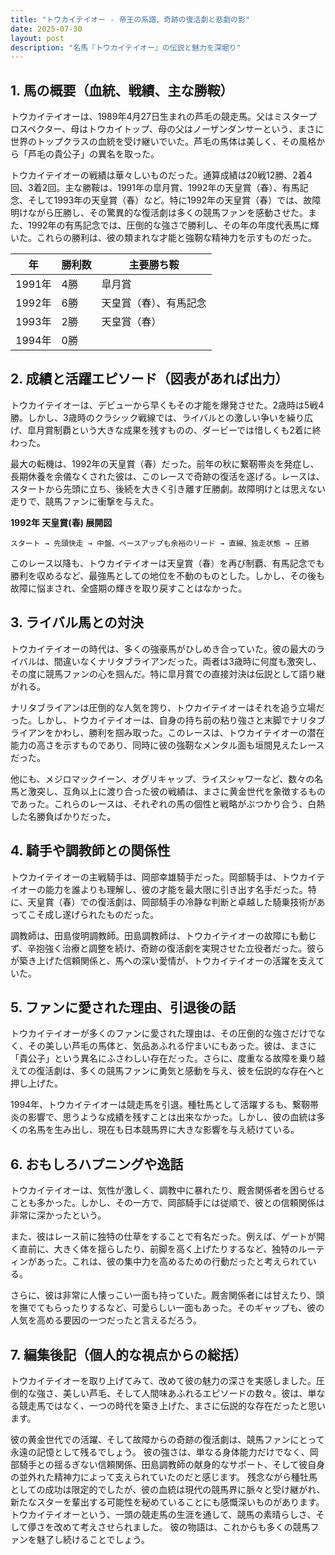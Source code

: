 ```yaml
---
title: "トウカイテイオー - 帝王の系譜、奇跡の復活劇と悲劇の影"
date: 2025-07-30
layout: post
description: "名馬『トウカイテイオー』の伝説と魅力を深堀り"
---
```


## 1. 馬の概要（血統、戦績、主な勝鞍）

トウカイテイオーは、1989年4月27日生まれの芦毛の競走馬。父はミスタープロスペクター、母はトウカイトップ、母の父はノーザンダンサーという、まさに世界のトップクラスの血統を受け継いでいた。芦毛の馬体は美しく、その風格から「芦毛の貴公子」の異名を取った。

トウカイテイオーの戦績は華々しいものだった。通算成績は20戦12勝、2着4回、3着2回。主な勝鞍は、1991年の皐月賞、1992年の天皇賞（春）、有馬記念、そして1993年の天皇賞（春）など。特に1992年の天皇賞（春）では、故障明けながら圧勝し、その驚異的な復活劇は多くの競馬ファンを感動させた。また、1992年の有馬記念では、圧倒的な強さで勝利し、その年の年度代表馬に輝いた。これらの勝利は、彼の類まれな才能と強靭な精神力を示すものだった。

| 年 | 勝利数 | 主要勝ち鞍 |
|---|---|---|
| 1991年 | 4勝 | 皐月賞 |
| 1992年 | 6勝 | 天皇賞（春）、有馬記念 |
| 1993年 | 2勝 | 天皇賞（春） |
| 1994年 | 0勝 |  |


## 2. 成績と活躍エピソード（図表があれば出力）

トウカイテイオーは、デビューから早くもその才能を爆発させた。2歳時は5戦4勝。しかし、3歳時のクラシック戦線では、ライバルとの激しい争いを繰り広げ、皐月賞制覇という大きな成果を残すものの、ダービーでは惜しくも2着に終わった。

最大の転機は、1992年の天皇賞（春）だった。前年の秋に繋靭帯炎を発症し、長期休養を余儀なくされた彼は、このレースで奇跡の復活を遂げる。レースは、スタートから先頭に立ち、後続を大きく引き離す圧勝劇。故障明けとは思えない走りで、競馬ファンに衝撃を与えた。

**1992年 天皇賞(春) 展開図**

```
スタート → 先頭快走 → 中盤、ペースアップも余裕のリード → 直線、独走状態 → 圧勝
```

このレース以降も、トウカイテイオーは天皇賞（春）を再び制覇、有馬記念でも勝利を収めるなど、最強馬としての地位を不動のものとした。しかし、その後も故障に悩まされ、全盛期の輝きを取り戻すことはなかった。


## 3. ライバル馬との対決

トウカイテイオーの時代は、多くの強豪馬がひしめき合っていた。彼の最大のライバルは、間違いなくナリタブライアンだった。両者は3歳時に何度も激突し、その度に競馬ファンの心を掴んだ。特に皐月賞での直接対決は伝説として語り継がれる。

ナリタブライアンは圧倒的な人気を誇り、トウカイテイオーはそれを追う立場だった。しかし、トウカイテイオーは、自身の持ち前の粘り強さと末脚でナリタブライアンをかわし、勝利を掴み取った。このレースは、トウカイテイオーの潜在能力の高さを示すものであり、同時に彼の強靭なメンタル面も垣間見えたレースだった。

他にも、メジロマックイーン、オグリキャップ、ライスシャワーなど、数々の名馬と激突し、互角以上に渡り合った彼の戦績は、まさに黄金世代を象徴するものであった。これらのレースは、それぞれの馬の個性と戦略がぶつかり合う、白熱した名勝負ばかりだった。


## 4. 騎手や調教師との関係性

トウカイテイオーの主戦騎手は、岡部幸雄騎手だった。岡部騎手は、トウカイテイオーの能力を誰よりも理解し、彼の才能を最大限に引き出す名手だった。特に、天皇賞（春）での復活劇は、岡部騎手の冷静な判断と卓越した騎乗技術があってこそ成し遂げられたものだった。

調教師は、田島俊明調教師。田島調教師は、トウカイテイオーの故障にも動じず、辛抱強く治療と調整を続け、奇跡の復活劇を実現させた立役者だった。彼らが築き上げた信頼関係と、馬への深い愛情が、トウカイテイオーの活躍を支えていた。


## 5. ファンに愛された理由、引退後の話

トウカイテイオーが多くのファンに愛された理由は、その圧倒的な強さだけでなく、その美しい芦毛の馬体と、気品あふれる佇まいにもあった。彼は、まさに「貴公子」という異名にふさわしい存在だった。さらに、度重なる故障を乗り越えての復活劇は、多くの競馬ファンに勇気と感動を与え、彼を伝説的な存在へと押し上げた。

1994年、トウカイテイオーは競走馬を引退。種牡馬として活躍するも、繋靭帯炎の影響で、思うような成績を残すことは出来なかった。しかし、彼の血統は多くの名馬を生み出し、現在も日本競馬界に大きな影響を与え続けている。


## 6. おもしろハプニングや逸話

トウカイテイオーは、気性が激しく、調教中に暴れたり、厩舎関係者を困らせることも多かった。しかし、その一方で、岡部騎手には従順で、彼との信頼関係は非常に深かったという。

また、彼はレース前に独特の仕草をすることで有名だった。例えば、ゲートが開く直前に、大きく体を揺らしたり、前脚を高く上げたりするなど、独特のルーティンがあった。これは、彼の集中力を高めるための行動だったと考えられている。

さらに、彼は非常に人懐っこい一面も持っていた。厩舎関係者には甘えたり、頭を撫でてもらったりするなど、可愛らしい一面もあった。そのギャップも、彼の人気を高める要因の一つだったと言えるだろう。


## 7. 編集後記（個人的な視点からの総括）

トウカイテイオーを取り上げてみて、改めて彼の魅力の深さを実感しました。圧倒的な強さ、美しい芦毛、そして人間味あふれるエピソードの数々。彼は、単なる競走馬ではなく、一つの時代を築き上げた、まさに伝説的な存在だったと思います。

彼の黄金世代での活躍、そして故障からの奇跡の復活劇は、競馬ファンにとって永遠の記憶として残るでしょう。  彼の強さは、単なる身体能力だけでなく、岡部騎手との揺るぎない信頼関係、田島調教師の献身的なサポート、そして彼自身の並外れた精神力によって支えられていたのだと感じます。  残念ながら種牡馬としての成功は限定的でしたが、彼の血統は現代の競馬界に脈々と受け継がれ、新たなスターを輩出する可能性を秘めていることにも感慨深いものがあります。  トウカイテイオーという、一頭の競走馬の生涯を通して、競馬の素晴らしさ、そして儚さを改めて考えさせられました。  彼の物語は、これからも多くの競馬ファンを魅了し続けることでしょう。
